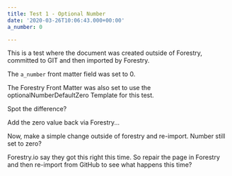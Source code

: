 ```yaml
---
title: Test 1 - Optional Number
date: '2020-03-26T10:06:43.000+00:00'
a_number: 0

---
```

This is a test where the document was created outside of Forestry, committed to GIT and then imported
by Forestry.

The `a_number` front matter field was set to 0.

The Forestry Front Matter was also set to use the optionalNumberDefaultZero Template for this test.

Spot the difference?

Add the zero value back via Forestry...

Now, make a simple change outside of forestry and re-import. Number still set to zero?

Forestry.io say they got this right this time. So repair the page in Forestry and then re-import from GitHub to see what happens this time?